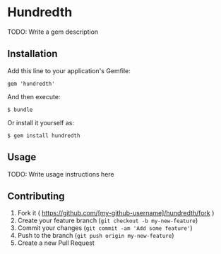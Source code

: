 # Hundredth

TODO: Write a gem description

## Installation

Add this line to your application's Gemfile:

    gem 'hundredth'

And then execute:

    $ bundle

Or install it yourself as:

    $ gem install hundredth

## Usage

TODO: Write usage instructions here

## Contributing

1. Fork it ( https://github.com/[my-github-username]/hundredth/fork )
2. Create your feature branch (`git checkout -b my-new-feature`)
3. Commit your changes (`git commit -am 'Add some feature'`)
4. Push to the branch (`git push origin my-new-feature`)
5. Create a new Pull Request
